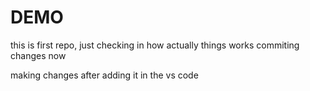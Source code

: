 # DEMO
this is first repo, just checking in how actually things works
 commiting changes now

 making changes after adding it in the vs code 
